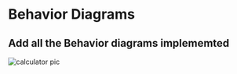 # Behavior Diagrams

## Add all the Behavior diagrams implememted
![calculator pic](https://user-images.githubusercontent.com/89696284/132345243-024fe7c3-fe67-420d-b1a3-d5f8c735d34d.png)
